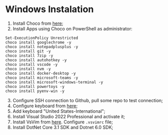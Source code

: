 # Windows Instalation

1. Install Choco from [here](https://chocolatey.org/install);
2. Install Apps using Choco on PowerShell as administrator:
  ```
  Set-ExecutionPolicy Unrestricted
  choco install googlechrome -y
  choco install notepadplusplus -y
  choco install git -y
  choco install 7zip -y
  choco install autohotkey -y
  choco install vscode -y
  choco install nvm -y
  choco install docker-desktop -y
  choco install microsoft-teams -y 
  choco install microsoft-windows-terminal -y
  choco install powertoys -y
  choco install pyenv-win -y
  ```
3. Configure SSH connection to Github, pull some repo to test connection;
4. Configure keyboard from [here](https://github.com/mauroao/keyboard-layout);
5. Add keyboard "United States-International";
6. Install Visual Studio 2022 Professional and activate it;
7. Install VsVim from [here](https://marketplace.visualstudio.com/items?itemName=JaredParMSFT.VsVim2022Preview). Configure `.vsvimrc` file;
8. Install DotNet Core 3.1 SDK and Dotnet 6.0 SDK;


